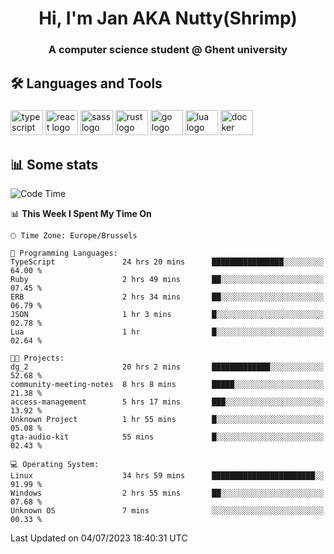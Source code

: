 <h1 align="center">Hi, I'm Jan AKA Nutty(Shrimp)</h1>
<h3 align="center">A computer science student @ Ghent university</h3>

<h2 align="left">🛠️ Languages and Tools</h2>

###

<div align="left">
  <img src="https://cdn.jsdelivr.net/gh/devicons/devicon/icons/typescript/typescript-original.svg" height="40" width="52" alt="typescript logo"  />
  <img src="https://cdn.jsdelivr.net/gh/devicons/devicon/icons/react/react-original.svg" height="40" width="52" alt="react logo"  />
  <img src="https://cdn.jsdelivr.net/gh/devicons/devicon/icons/sass/sass-original.svg" height="40" width="52" alt="sass logo"  />
  <img src="https://cdn.jsdelivr.net/gh/devicons/devicon/icons/rust/rust-plain.svg" height="40" width="52" alt="rust logo"  />
  <img src="https://cdn.jsdelivr.net/gh/devicons/devicon/icons/go/go-original.svg" height="40" width="52" alt="go logo"  />
  <img src="https://cdn.jsdelivr.net/gh/devicons/devicon/icons/lua/lua-original.svg" height="40" width="52" alt="lua logo"  />
  <img src="https://cdn.jsdelivr.net/gh/devicons/devicon/icons/docker/docker-original.svg" height="40" width="52" alt="docker logo"  />
</div>

<h2>📊 Some stats</h2>

<!--START_SECTION:waka-->
![Code Time](http://img.shields.io/badge/Code%20Time-3%2C426%20hrs%2022%20mins-blue)

📊 **This Week I Spent My Time On** 

```text
🕑︎ Time Zone: Europe/Brussels

💬 Programming Languages: 
TypeScript               24 hrs 20 mins      ████████████████░░░░░░░░░   64.00 % 
Ruby                     2 hrs 49 mins       ██░░░░░░░░░░░░░░░░░░░░░░░   07.45 % 
ERB                      2 hrs 34 mins       ██░░░░░░░░░░░░░░░░░░░░░░░   06.79 % 
JSON                     1 hr 3 mins         █░░░░░░░░░░░░░░░░░░░░░░░░   02.78 % 
Lua                      1 hr                █░░░░░░░░░░░░░░░░░░░░░░░░   02.64 % 

🐱‍💻 Projects: 
dg_2                     20 hrs 2 mins       █████████████░░░░░░░░░░░░   52.68 % 
community-meeting-notes  8 hrs 8 mins        █████░░░░░░░░░░░░░░░░░░░░   21.38 % 
access-management        5 hrs 17 mins       ███░░░░░░░░░░░░░░░░░░░░░░   13.92 % 
Unknown Project          1 hr 55 mins        █░░░░░░░░░░░░░░░░░░░░░░░░   05.08 % 
gta-audio-kit            55 mins             █░░░░░░░░░░░░░░░░░░░░░░░░   02.43 % 

💻 Operating System: 
Linux                    34 hrs 59 mins      ███████████████████████░░   91.99 % 
Windows                  2 hrs 55 mins       ██░░░░░░░░░░░░░░░░░░░░░░░   07.68 % 
Unknown OS               7 mins              ░░░░░░░░░░░░░░░░░░░░░░░░░   00.33 % 
```


 Last Updated on 04/07/2023 18:40:31 UTC
<!--END_SECTION:waka-->
